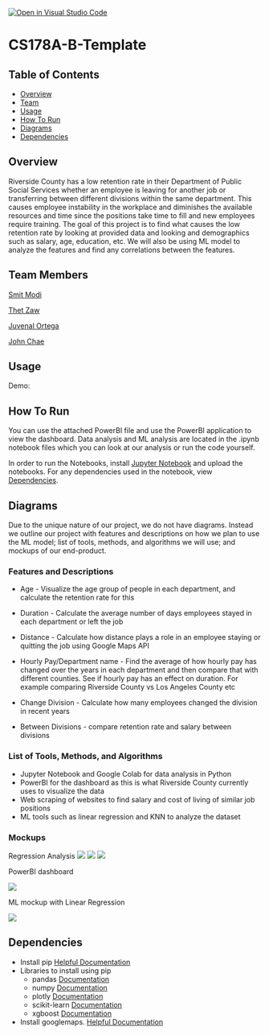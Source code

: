 
[![Open in Visual Studio Code](https://classroom.github.com/assets/open-in-vscode-f059dc9a6f8d3a56e377f745f24479a46679e63a5d9fe6f495e02850cd0d8118.svg)](https://classroom.github.com/online_ide?assignment_repo_id=5819074&assignment_repo_type=AssignmentRepo)
# CS178A-B-Template

## Table of Contents
- [Overview](#overview)
- [Team](#team-members)
- [Usage](#usage)
- [How To Run](#how-to-run)
- [Diagrams](#diagrams)
- [Dependencies](#dependencies)

## Overview
Riverside County has a low retention rate in their Department of Public Social Services whether an employee is leaving for another job or transferring between different divisions within the same department. This causes employee instability in the workplace and diminishes the available resources and time since the positions take time to fill and new employees require training. The goal of this project is to find what causes the low retention rate by looking at provided data and looking and demographics such as salary, age, education, etc. We will also be using ML model to analyze the features and find any correlations between the features.

## Team Members

<a href="https://github.com/Smitmodi71" target="_blank">Smit Modi </a>

<a href="https://github.com/tzaw0" target="_blank">Thet Zaw </a>

<a href="https://github.com/jortega2" target="_blank">Juvenal Ortega </a>

<a href="https://github.com/jyjeachae" target="_blank">John Chae </a>



## Usage
Demo: <Link to youtube video>

<Screenshot of application>

## How To Run
 You can use the attached PowerBI file and use the PowerBI application to view the dashboard. Data analysis and ML analysis are located in the .ipynb notebook files which you can look at our analysis or run the code yourself.
 
 In order to run the Notebooks, install [Jupyter Notebook](https://jupyter.org/install) and upload the notebooks.
 For any dependencies used in the notebook, view [Dependencies](#dependencies).
<!---
In the project directory, you can run:

### `npm start`

Runs the app in the development mode.<br />
Open [http://localhost:3000](http://localhost:3000) to view it in the browser.

The page will reload if you make edits.<br />
You will also see any lint errors in the console.

### `npm test`

Launches the test runner in the interactive watch mode.<br />
See the section about [running tests](https://facebook.github.io/create-react-app/docs/running-tests) for more information.

### `npm run build`

Builds the app for production to the `build` folder.<br />
It correctly bundles React in production mode and optimizes the build for the best performance.

The build is minified and the filenames include the hashes.<br />
Your app is ready to be deployed!

See the section about [deployment](https://facebook.github.io/create-react-app/docs/deployment) for more information.

### `npm run eject`

**Note: this is a one-way operation. Once you `eject`, you can’t go back!**

If you aren’t satisfied with the build tool and configuration choices, you can `eject` at any time. This command will remove the single build dependency from your project.

Instead, it will copy all the configuration files and the transitive dependencies (Webpack, Babel, ESLint, etc) right into your project so you have full control over them. All of the commands except `eject` will still work, but they will point to the copied scripts so you can tweak them. At this point you’re on your own.

You don’t have to ever use `eject`. The curated feature set is suitable for small and middle deployments, and you shouldn’t feel obligated to use this feature. However we understand that this tool wouldn’t be useful if you couldn’t customize it when you are ready for it.
-->
## Diagrams

Due to the unique nature of our project, we do not have diagrams. Instead we outline our project with features and descriptions on how we plan to use the ML model; list of tools, methods, and algorithms we will use; and mockups of our end-product. 

### Features and Descriptions 

 -   Age - Visualize the age group of people in each department, and calculate the retention rate for this
    
-   Duration - Calculate the average number of days employees stayed in each department or left the job
    
-   Distance - Calculate how distance plays a role in an employee staying or quitting the job using Google Maps API
    
-   Hourly Pay/Department name - Find the average of how hourly pay has changed over the years in each department and then compare that with different counties. See if hourly pay has an effect on duration. For example comparing Riverside County vs Los Angeles County etc
    
-   Change Division - Calculate how many employees changed the division in recent years
    
-   Between Divisions - compare retention rate and salary between divisions

### List of Tools, Methods, and Algorithms
- Jupyter Notebook and Google Colab for data analysis in Python
- PowerBI for the dashboard as this is what Riverside County currently uses to visualize the data 
- Web scraping of websites to find salary and cost of living of similar job positions
- ML tools such as linear regression and KNN to analyze the dataset 

### Mockups
Regression Analysis
**![](https://lh4.googleusercontent.com/YOxb5XewjtgCc3LCssw4ZLGLIl9zRsBBuo_VvgE7hiF6DzkNPfyMQzYgW7X5lOwbo7VoL6XLPagHNV_-YD-Kmz2queCyVJetLoPXaEiHzh8Ftvnj-L0S8flzrYkSWpDjy_49Dw6E)**
**![](https://lh6.googleusercontent.com/vidG5gqD2yb5_8ss6WDcMRAExy1XhZ3PQwc7hsq-1bPZv7dLq36DLl_Wpd2SSWKErxssoh-uk_-ekySGIFLrC6MxAh01McdmKvTCdMu2vdOTGQgtLkDp-zj7Lw8fYB4ueOBeyttp)**
**![](https://lh3.googleusercontent.com/W7FFSM_XUwy_cJ_LENuQVddEvn37b1UlttsXqaJZsGZ60wIA9bWTd43sjm6XEjdZjlhf04JQ05TFD89XrII2_w3iY8NJJJxvrAnOAaKE5YIP56H98sbdD7uIx2iRPPijxp6N46cs)**

  
PowerBI dashboard 

**![](https://lh4.googleusercontent.com/mEES8qNvE9ASe0_d9s3fCh4a1wXIvrPE06wtwMj62A9MV2p5Pva2F8HeyjYHqlr6Wp6sEVMaYnAfSmBZA3p1e2AgknLgCPnyZpy7VDZAqczyc1ZJyg1PJKS9z2BezrQP03aLRdGt)**
  
ML mockup with Linear Regression
  
**![](https://lh4.googleusercontent.com/FkyfsIdNo1Fv37i3KNtnD5AbHieQ69Q_0RNPH8fVFwixZS92JeE1uoAnQDk3P6OIU5A6uTWOvbL0IwqKX-2bm4wpkAQdPuvW3qdgEXtZC6GFXcSs3rXfXuruxm6M53DSfRtAOKAG)**


## Dependencies
- Install pip [Helpful Documentation](https://pip.pypa.io/en/stable/installation/)
- Libraries to install using pip
  - pandas [Documentation](https://pandas.pydata.org/docs/)
  - numpy [Documentation](https://numpy.org/doc/)
  - plotly [Documentation](https://plotly.com/python/)
  - scikit-learn [Documentation](https://scikit-learn.org/stable/)
  - xgboost [Documentation](https://xgboost.readthedocs.io/en/stable/)
- Install googlemaps. [Helpful Documentation](https://pypi.org/project/googlemaps/)
